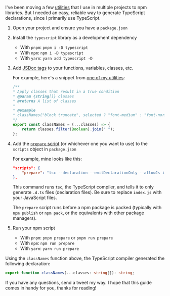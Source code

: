 I've been moving a few [utilities](https://github.com/hkamran80/utilities-js) that I use in multiple projects to npm libraries. But I needed an easy, reliable way to generate TypeScript declarations, since I primarily use TypeScript.

1. Open your project and ensure you have a `package.json`

2. Install the `typescript` library as a development dependency

    - With `pnpm`: `pnpm i -D typescript`
    - With `npm`: `npm i -D typescript`
    - With `yarn`: `yarn add typescript -D`

3. Add [JSDoc tags](https://jsdoc.app/) to your functions, variables, classes, etc.

   For example, here's a snippet from [one of my utilities](https://www.npmjs.com/package/@hkamran/utility-web):
   ```javascript
   /**
   * Apply classes that result in a true condition
   * @param {string[]} classes
   * @returns A list of classes
   *
   * @example
   * classNames("block truncate", selected ? "font-medium" : "font-normal")
   */
   export const classNames = (...classes) => {
       return classes.filter(Boolean).join(" ");
   };
   ```

4. Add the [`prepare` script](https://docs.npmjs.com/cli/v8/using-npm/scripts#life-cycle-scripts) (or whichever one you want to use) to the `scripts` object in `package.json`

   For example, mine looks like this:
   ```json
   "scripts": {
       "prepare": "tsc --declaration --emitDeclarationOnly --allowJs index.js"
   },
   ```

    This command runs `tsc`, the TypeScript compiler, and tells it to only generate `.d.ts` files (declaration files). Be sure to replace `index.js` with your JavaScript files.

    The `prepare` script runs before a npm package is packed (typically with `npm publish` or `npm pack`, or the equivalents with other package managers).

5. Run your npm script

   - With `pnpm`: `pnpm prepare` or `pnpm run prepare`
   - With `npm`: `npm run prepare`
   - With `yarn`: `yarn run prepare`

Using the `classNames` function above, the TypeScript compiler generated the following declaration:
```typescript
export function classNames(...classes: string[]): string;
```

If you have any questions, send a tweet my way. I hope that this guide comes in handy for you, thanks for reading!